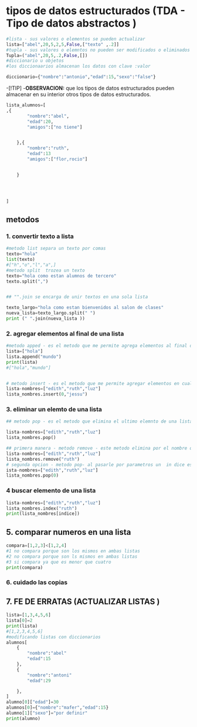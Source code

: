 # tipos de datos estructurados (TDA - Tipo de datos abstractos )
```python
#lista - sus valores o elementos se pueden actualizar
lista=["abel",20,5,2,5,False,["texto" ,.2]]
#tupla - sus valores o elemntos no pueden ser modificados o eliminados 
Tupla=("abel",20,5,.2,False,[])
#diccionario u objetos 
#los diccionaarios almacenan los datos con clave :valor 

diccionario={"nombre":"antonio","edad":15,"sexo":"false"}


```
-[!TIP]
-**OBSERVACION:** que los tipos de datos estructurados pueden almacenar en su interior otros tipos de datos estructurados.

```python
lista_alumnos=[
,{
        "nombre":"abel",
        "edad":20,
        "amigos":["no tiene"]


    },{
        "nombre":"ruth",
        "edad":13
        "amigos":["flor,rocio"]


    }

    


]
```
## metodos
### 1. convertir texto a lista 
```python
#metodo list separa un texto por comas
texto="hola"
list(texto)
#["h","o","l","a",]
#metodo split  trozea un texto
texto="hola como estan alumnos de tercero"
texto.split(",")


## "".join se encarga de unir textos en una sola lista

texto_largo="hola como estan bienvenidos al salon de clases"
nueva_lista=texto_largo.split(" ")
print (" ".join(nueva_lista ))
```

### 2. agregar elementos al final de una lista
```python
#metodo apped - es el metodo que me permite agrega elementos al final de una lista.
lista=["hola"]
lista.append("mundo")
print(lista)
#["hola","mundo"]


# metodo insert - es el metodo que me permite agregar elementos en cualquier ubicacion de mi  lista
lista-nombres=["edith","ruth","luz"]
lista_nombres.insert(0,"jessu")
```
### 3. eliminar un elemto de una lista
```python
## metodo pop - es el metodo que elimina el ultimo elemnto de una lista es el contrario de append.si esque no le asignas ningun indice automaticamente te elimina el ultimo

lista-nombres=["edith","ruth","luz"]
lista_nombres.pop()

## primera manera - metodo remove - este metodo elimina por el nombre que coincida en un elemento 
lista-nombres=["edith","ruth","luz"]
lista_nombres.remove("ruth")
# segunda opcion - metodo pop- al pasarle por parametros un  in dice esten lo eliminara de la lista 
ista-nombres=["edith","ruth","luz"]
lista_nombres.pop(0)

```
### 4 buscar elemento de una lista 
```python
lista-nombres=["edith","ruth","luz"]
lista_nombres.index("ruth")
print(lista_nombres[indice])

```
## 5. comparar numeros en una lista 
```python
compara=[1,2,3]<[1,2,4]
#1 no compara porque son los mismos en ambas listas 
#2 no compara porque son ls mismos en ambas listas 
#3 si compara ya que es menor que cuatro
print(compara)

```
### 6. cuidado las copias

## 7. FE DE ERRATAS (ACTUALIZAR LISTAS )
```python
lista=[1,3,4,5,6]
lista[0]=2
print(lista)
#[1,2,3,4,5,6]
#modificando listas con diccionarios 
alumnos[
    {
        "nombre":"abel"
        "edad":15
    },
    {
        "nombre":"antoni"
        "edad":29

    },
]
alumno[0]["edad"]=30
alumnos[0]={"nombre":"mafer","edad":15} 
alumno[1]["sexo"]="por definir"  
print(alumno)   
```


